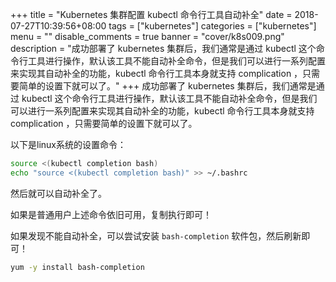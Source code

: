 +++
title = "Kubernetes 集群配置 kubectl 命令行工具自动补全"
date = 2018-07-27T10:39:56+08:00
tags = ["kubernetes"]
categories = ["kubernetes"]
menu = ""
disable_comments = true
banner = "cover/k8s009.png"
description = "成功部署了 kubernetes 集群后，我们通常是通过 kubectl 这个命令行工具进行操作，默认该工具不能自动补全命令，但是我们可以进行一系列配置来实现其自动补全的功能，kubectl 命令行工具本身就支持 complication ，只需要简单的设置下就可以了。"
+++
成功部署了 kubernetes 集群后，我们通常是通过 kubectl 这个命令行工具进行操作，默认该工具不能自动补全命令，但是我们可以进行一系列配置来实现其自动补全的功能，kubectl 命令行工具本身就支持 complication ，只需要简单的设置下就可以了。

以下是linux系统的设置命令：

```bash
source <(kubectl completion bash)
echo "source <(kubectl completion bash)" >> ~/.bashrc
```
然后就可以自动补全了。

如果是普通用户上述命令依旧可用，复制执行即可！

如果发现不能自动补全，可以尝试安装 `bash-completion` 软件包，然后刷新即可！

```bash
yum -y install bash-completion
```